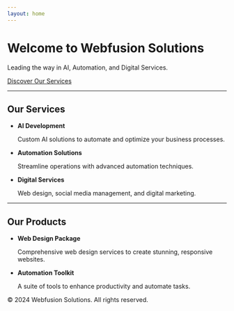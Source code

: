 ```yaml
---
layout: home
---
```


<div class="container">
  <h1>Welcome to Webfusion Solutions</h1>
  <p>Leading the way in AI, Automation, and Digital Services.</p>

  <a href="/services" class="btn">Discover Our Services</a>

  <hr>

  <h2>Our Services</h2>
  <ul>
    <li><strong>AI Development</strong></li>
    <p>Custom AI solutions to automate and optimize your business processes.</p>
    <li><strong>Automation Solutions</strong></li>
    <p>Streamline operations with advanced automation techniques.</p>
    <li><strong>Digital Services</strong></li>
    <p>Web design, social media management, and digital marketing.</p>
  </ul>

  <hr>

  <h2>Our Products</h2>
  <ul>
    <li><strong>Web Design Package</strong></li>
    <p>Comprehensive web design services to create stunning, responsive websites.</p>
    <li><strong>Automation Toolkit</strong></li>
    <p>A suite of tools to enhance productivity and automate tasks.</p>
  </ul>

  <footer>
    &copy; 2024 Webfusion Solutions. All rights reserved.
  </footer>
</div>
